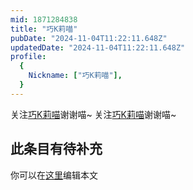 ```yaml
---
mid: 1871284838
title: "巧K莉喵"
pubDate: "2024-11-04T11:22:11.648Z"
updatedDate: "2024-11-04T11:22:11.648Z"
profile:
  {
    Nickname: ["巧K莉喵"],
  }
---
```


关注[巧K莉喵](https://space.bilibili.com/1871284838)谢谢喵~ 关注[巧K莉喵](https://space.bilibili.com/1871284838)谢谢喵~

## 此条目有待补充
你可以在[这里](https://github.com/Yuhanawa/VTuber.ICU-Content/edit/master/v/巧K莉喵/index.md)编辑本文
